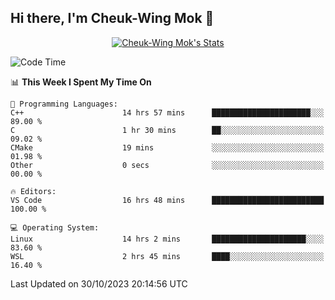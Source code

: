 ## Hi there, I'm Cheuk-Wing Mok 👋

<!--
**mozro0327/mozro0327** is a ✨ _special_ ✨ repository because its `README.md` (this file) appears on your GitHub profile.

Here are some ideas to get you started:

- 🔭 I’m currently working on ...
- 🌱 I’m currently learning ...
- 👯 I’m looking to collaborate on ...
- 🤔 I’m looking for help with ...
- 💬 Ask me about ...
- 📫 How to reach me: ...
- 😄 Pronouns: ...
- ⚡ Fun fact: ...
-->

<p align="center">
  <a href="https://github.com/mozro0327" class="rich-diff-level-one">
    <img src="https://github-readme-stats.vercel.app/api?username=mozro0327&title_color=333&text_color=777" alt="Cheuk-Wing Mok's Stats" >
    <!-- &hide=issues
    <img src="https://github-readme-stats.vercel.app/api?username=mozro0327&hide=issues&title_color=333&text_color=777" alt="Cheuk-Wing Mok's Stats" >
    -->
  </a>
</p>

<!--START_SECTION:waka-->
![Code Time](http://img.shields.io/badge/Code%20Time-2%2C089%20hrs%2015%20mins-blue)

📊 **This Week I Spent My Time On** 

```text
💬 Programming Languages: 
C++                      14 hrs 57 mins      ██████████████████████░░░   89.00 % 
C                        1 hr 30 mins        ██░░░░░░░░░░░░░░░░░░░░░░░   09.02 % 
CMake                    19 mins             ░░░░░░░░░░░░░░░░░░░░░░░░░   01.98 % 
Other                    0 secs              ░░░░░░░░░░░░░░░░░░░░░░░░░   00.00 % 

🔥 Editors: 
VS Code                  16 hrs 48 mins      █████████████████████████   100.00 % 

💻 Operating System: 
Linux                    14 hrs 2 mins       █████████████████████░░░░   83.60 % 
WSL                      2 hrs 45 mins       ████░░░░░░░░░░░░░░░░░░░░░   16.40 % 
```


 Last Updated on 30/10/2023 20:14:56 UTC
<!--END_SECTION:waka-->
